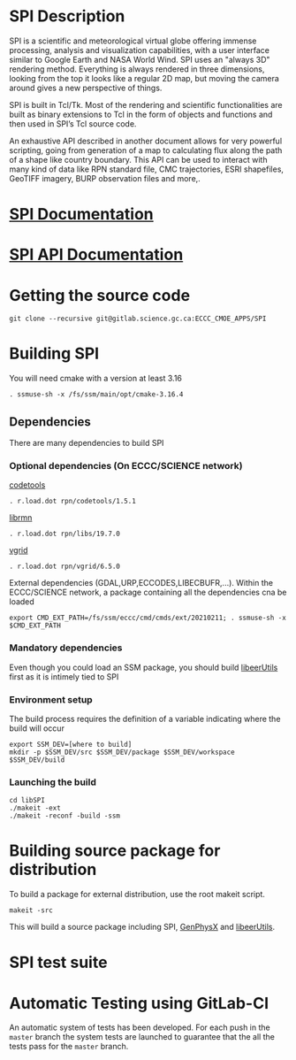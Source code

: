 # SPI Description

SPI is a scientific and meteorological virtual globe offering immense processing, analysis and visualization capabilities, with a user interface similar to Google Earth and NASA World Wind. SPI uses an "always 3D" rendering method. Everything is always rendered in three dimensions, looking from the top it looks like a regular 2D map, but moving the camera around gives a new perspective of things.

SPI is built in Tcl/Tk. Most of the rendering and scientific functionalities are built as binary extensions to Tcl in the form of objects and functions and then used in SPI’s Tcl source code.

An exhaustive API described in another document allows for very powerful scripting, going from generation of a map to calculating flux along the path of a shape like country boundary. This API can be used to interact with many kind of data like RPN standard file, CMC trajectories, ESRI shapefiles, GeoTIFF imagery, BURP observation files and more,.


# [SPI Documentation](https://wiki.cmc.ec.gc.ca/wiki/SPI)
# [SPI API Documentation](https://wiki.cmc.ec.gc.ca/wiki/SPI/Documentation#Developer_documentation)

# Getting the source code
```shell
git clone --recursive git@gitlab.science.gc.ca:ECCC_CMOE_APPS/SPI 
```

# Building SPI
You will need cmake with a version at least 3.16
```shell
. ssmuse-sh -x /fs/ssm/main/opt/cmake-3.16.4
```

## Dependencies
There are many dependencies to build SPI

### Optional dependencies (On ECCC/SCIENCE network)
[codetools](https://gitlab.science.gc.ca/RPN-SI/code-tools)
```shell
. r.load.dot rpn/codetools/1.5.1
```

[librmn](https://gitlab.science.gc.ca/RPN-SI/librmn)
```shell
. r.load.dot rpn/libs/19.7.0
```

[vgrid](https://gitlab.science.gc.ca/RPN-SI/vgrid)
```shell
. r.load.dot rpn/vgrid/6.5.0
```

External dependencies (GDAL,URP,ECCODES,LIBECBUFR,...). Within the ECCC/SCIENCE network, a package containing all the dependencies cna be loaded
```shell
export CMD_EXT_PATH=/fs/ssm/eccc/cmd/cmds/ext/20210211; . ssmuse-sh -x $CMD_EXT_PATH
```

### Mandatory dependencies
Even though you could load an SSM package, you should build [libeerUtils](https://gitlab.science.gc.ca/ECCC_CMOE_MODELS/libeerutils) first as it is intimely tied to SPI


### Environment setup
The build process requires the definition of a variable indicating where the build will occur
```shell
export SSM_DEV=[where to build]
mkdir -p $SSM_DEV/src $SSM_DEV/package $SSM_DEV/workspace $SSM_DEV/build
```

### Launching the build
```shell
cd libSPI
./makeit -ext
./makeit -reconf -build -ssm
```

# Building source package for distribution

To build a package for external distribution, use the root makeit script.

```shell
makeit -src
```

This will build a source package including SPI, [GenPhysX](https://gitlab.science.gc.ca/ECCC_CMOE_APPS/genphysx) and [libeerUtils](https://gitlab.science.gc.ca/ECCC_CMOE_MODELS/libeerutils).


# SPI test suite

# Automatic Testing using GitLab-CI

An automatic system of tests has been developed.  For each push in the
`master` branch the system tests are launched to guarantee that the
all the tests pass for the `master` branch.